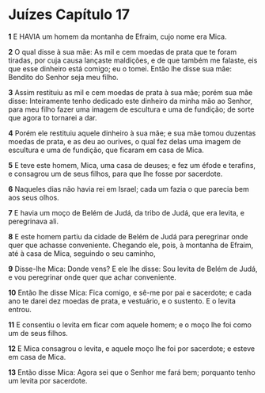 # Juízes Capítulo 17

**1** 	E HAVIA um homem da montanha de Efraim, cujo nome era Mica.

**2** 	O qual disse à sua mãe: As mil e cem moedas de prata que te foram tiradas, por cuja causa lançaste maldições, e de que também me falaste, eis que esse dinheiro está comigo; eu o tomei. Então lhe disse sua mãe: Bendito do Senhor seja meu filho.

**3** 	Assim restituiu as mil e cem moedas de prata à sua mãe; porém sua mãe disse: Inteiramente tenho dedicado este dinheiro da minha mão ao Senhor, para meu filho fazer uma imagem de escultura e uma de fundição; de sorte que agora to tornarei a dar.

**4** 	Porém ele restituiu aquele dinheiro à sua mãe; e sua mãe tomou duzentas moedas de prata, e as deu ao ourives, o qual fez delas uma imagem de escultura e uma de fundição, que ficaram em casa de Mica.

**5** 	E teve este homem, Mica, uma casa de deuses; e fez um éfode e terafins, e consagrou um de seus filhos, para que lhe fosse por sacerdote.

**6** 	Naqueles dias não havia rei em Israel; cada um fazia o que parecia bem aos seus olhos.

**7** 	E havia um moço de Belém de Judá, da tribo de Judá, que era levita, e peregrinava ali.

**8** 	E este homem partiu da cidade de Belém de Judá para peregrinar onde quer que achasse conveniente. Chegando ele, pois, à montanha de Efraim, até à casa de Mica, seguindo o seu caminho,

**9** 	Disse-lhe Mica: Donde vens? E ele lhe disse: Sou levita de Belém de Judá, e vou peregrinar onde quer que achar conveniente.

**10** 	Então lhe disse Mica: Fica comigo, e sê-me por pai e sacerdote; e cada ano te darei dez moedas de prata, e vestuário, e o sustento. E o levita entrou.

**11** 	E consentiu o levita em ficar com aquele homem; e o moço lhe foi como um de seus filhos.

**12** 	E Mica consagrou o levita, e aquele moço lhe foi por sacerdote; e esteve em casa de Mica.

**13** 	Então disse Mica: Agora sei que o Senhor me fará bem; porquanto tenho um levita por sacerdote.

